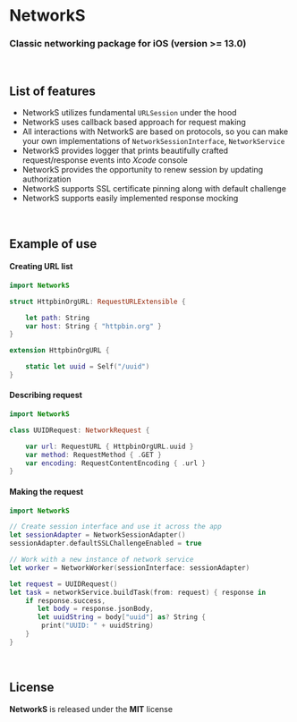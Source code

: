 # NetworkS

### Classic networking package for iOS (version >= 13.0)

<br>

## List of features
- NetworkS utilizes fundamental `URLSession` under the hood
- NetworkS uses callback based approach for request making
- All interactions with NetworkS are based on protocols, so you can make your own implementations of
`NetworkSessionInterface`, `NetworkService`
- NetworkS provides logger that prints beautifully crafted request/response events into *Xcode* console
- NetworkS provides the opportunity to renew session by updating authorization
- NetworkS supports SSL certificate pinning along with default challenge
- NetworkS supports easily implemented response mocking

<br>

## Example of use

#### Creating URL list
```Swift
import NetworkS

struct HttpbinOrgURL: RequestURLExtensible {

    let path: String
    var host: String { "httpbin.org" }
}

extension HttpbinOrgURL {

    static let uuid = Self("/uuid")
}

```

#### Describing request
```Swift
import NetworkS

class UUIDRequest: NetworkRequest {

    var url: RequestURL { HttpbinOrgURL.uuid }
    var method: RequestMethod { .GET }
    var encoding: RequestContentEncoding { .url }
}

```

#### Making the request
```Swift
import NetworkS

// Create session interface and use it across the app
let sessionAdapter = NetworkSessionAdapter()
sessionAdapter.defaultSSLChallengeEnabled = true

// Work with a new instance of network service
let worker = NetworkWorker(sessionInterface: sessionAdapter)

let request = UUIDRequest()
let task = networkService.buildTask(from: request) { response in
    if response.success,
       let body = response.jsonBody,
       let uuidString = body["uuid"] as? String {
        print("UUID: " + uuidString)
    }
}

```

<br>

## License

**NetworkS** is released under the **MIT** license
